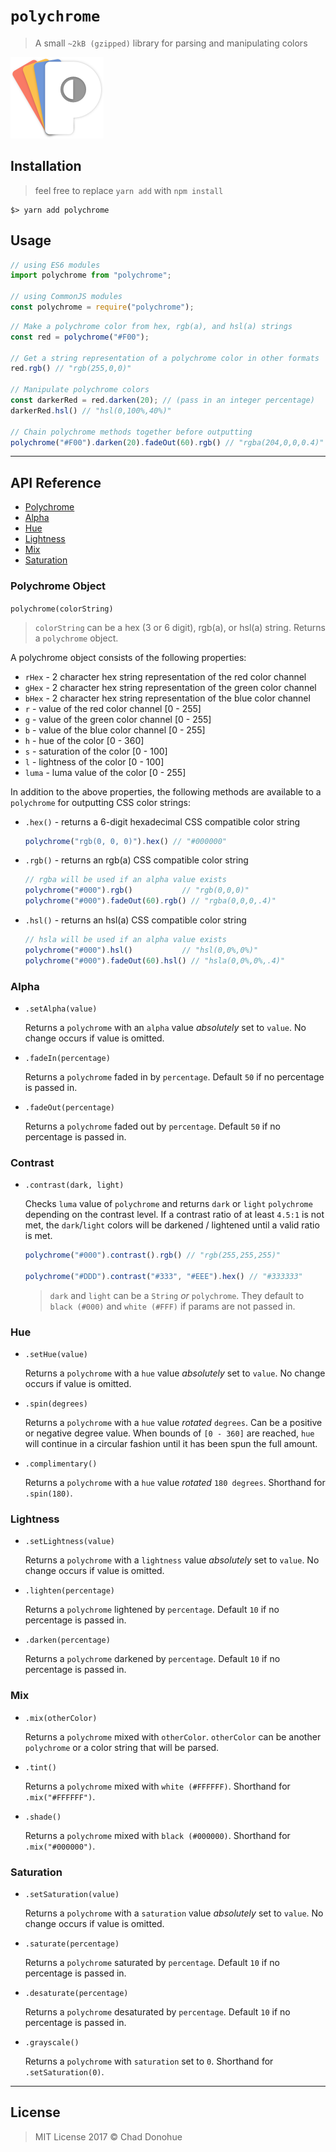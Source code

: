 # `polychrome` 
>A small `~2kB (gzipped)` library for parsing and manipulating colors

![logo](images/logo.png)

## Installation
>feel free to replace `yarn add` with `npm install`
```shell
$> yarn add polychrome
```

## Usage
```js
// using ES6 modules
import polychrome from "polychrome";

// using CommonJS modules
const polychrome = require("polychrome");
```

```js
// Make a polychrome color from hex, rgb(a), and hsl(a) strings
const red = polychrome("#F00");

// Get a string representation of a polychrome color in other formats
red.rgb() // "rgb(255,0,0)"

// Manipulate polychrome colors
const darkerRed = red.darken(20); // (pass in an integer percentage)
darkerRed.hsl() // "hsl(0,100%,40%)"

// Chain polychrome methods together before outputting
polychrome("#F00").darken(20).fadeOut(60).rgb() // "rgba(204,0,0,0.4)"
```

---

## API Reference
- [Polychrome](#polychrome-object)
- [Alpha](#alpha)
- [Hue](#hue)
- [Lightness](#lightness)
- [Mix](#mix)
- [Saturation](#saturation)

### Polychrome Object
`polychrome(colorString)`
>`colorString` can be a hex (3 or 6 digit), rgb(a), or hsl(a) string. Returns a `polychrome` object.

A polychrome object consists of the following properties:
- `rHex` - 2 character hex string representation of the red color channel
- `gHex` - 2 character hex string representation of the green color channel
- `bHex` - 2 character hex string representation of the blue color channel
- `r` - value of the red color channel [0 - 255]
- `g` - value of the green color channel [0 - 255]
- `b` - value of the blue color channel [0 - 255]
- `h` - hue of the color [0 - 360]
- `s` - saturation of the color [0 - 100]
- `l` - lightness of the color [0 - 100]
- `luma` - luma value of the color [0 - 255]

In addition to the above properties, the following methods are available to a `polychrome` for outputting CSS color strings:

- `.hex()` - returns a 6-digit hexadecimal CSS compatible color string

  ```js
  polychrome("rgb(0, 0, 0)").hex() // "#000000"
  ```

- `.rgb()` - returns an rgb(a) CSS compatible color string

  ```js
  // rgba will be used if an alpha value exists
  polychrome("#000").rgb()           // "rgb(0,0,0)"
  polychrome("#000").fadeOut(60).rgb() // "rgba(0,0,0,.4)"
  ```

- `.hsl()` - returns an hsl(a) CSS compatible color string

  ```js
  // hsla will be used if an alpha value exists
  polychrome("#000").hsl()           // "hsl(0,0%,0%)"
  polychrome("#000").fadeOut(60).hsl() // "hsla(0,0%,0%,.4)"
  ```

### Alpha

- `.setAlpha(value)`

  Returns a `polychrome` with an `alpha` value _absolutely_ set to `value`. No change occurs if value is omitted.

- `.fadeIn(percentage)`

  Returns a `polychrome` faded in by `percentage`. Default `50` if no percentage is passed in.

- `.fadeOut(percentage)`

  Returns a `polychrome` faded out by `percentage`. Default `50` if no percentage is passed in.

### Contrast

- `.contrast(dark, light)`

  Checks `luma` value of `polychrome` and returns `dark` or `light` `polychrome` depending on the contrast level. If a contrast ratio of at least `4.5:1` is not met, the `dark`/`light` colors will be darkened / lightened until a valid ratio is met.

  ```js
  polychrome("#000").contrast().rgb() // "rgb(255,255,255)"

  polychrome("#DDD").contrast("#333", "#EEE").hex() // "#333333"
  ```

  > `dark` and `light` can be a `String` _or_ `polychrome`. They default to `black (#000)` and `white (#FFF)` if params are not passed in.

### Hue

- `.setHue(value)`

  Returns a `polychrome` with a `hue` value _absolutely_ set to `value`. No change occurs if value is omitted.

- `.spin(degrees)`

  Returns a `polychrome` with a `hue` value _rotated_ `degrees`. Can be a positive or negative degree value. When bounds of `[0 - 360]` are reached, `hue` will continue in a circular fashion until it has been spun the full amount.

- `.complimentary()`

  Returns a `polychrome` with a `hue` value _rotated_ `180 degrees`. Shorthand for `.spin(180)`.


### Lightness

- `.setLightness(value)`

  Returns a `polychrome` with a `lightness` value _absolutely_ set to `value`. No change occurs if value is omitted.

- `.lighten(percentage)`

  Returns a `polychrome` lightened by `percentage`. Default `10` if no percentage is passed in.


- `.darken(percentage)`

  Returns a `polychrome` darkened by `percentage`. Default `10` if no percentage is passed in.


### Mix

- `.mix(otherColor)`

  Returns a `polychrome` mixed with `otherColor`. `otherColor` can be another `polychrome` or a color string that will be parsed.

- `.tint()`

  Returns a `polychrome` mixed with `white (#FFFFFF)`. Shorthand for `.mix("#FFFFFF")`.

- `.shade()`

  Returns a `polychrome` mixed with `black (#000000)`. Shorthand for `.mix("#000000")`.

### Saturation

- `.setSaturation(value)`

  Returns a `polychrome` with a `saturation` value _absolutely_ set to `value`. No change occurs if value is omitted.

- `.saturate(percentage)`

  Returns a `polychrome` saturated by `percentage`. Default `10` if no percentage is passed in.

- `.desaturate(percentage)`

  Returns a `polychrome` desaturated by `percentage`. Default `10` if no percentage is passed in.

- `.grayscale()`

  Returns a `polychrome` with `saturation` set to `0`. Shorthand for `.setSaturation(0)`.

---

## License

> MIT License 2017 © Chad Donohue

